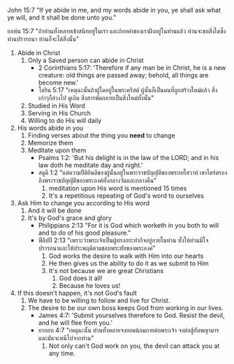 John 15:7 "If ye abide in me, and my words abide in you, ye shall ask what ye will, and it shall be done unto you."

ยอห์น 15:7 "ถ้าท่านทั้งหลายเข้าสนิทอยู่ในเรา และถ้อยคำของเราฝังอยู่ในท่านแล้ว ท่านจะขอสิ่งใดซึ่งท่านปรารถนา ท่านก็จะได้สิ่งนั้น"

1. Abide in Christ
    1. Only a Saved person can abide in Christ
        - 2 Corinthians 5:17: 'Therefore if any man be in Christ, he is a new creature: old things are passed away; behold, all things are become new.'
        - โคริน 5:17 "เหตุฉะนั้นถ้าผู้ใดอยู่ในพระคริสต์ ผู้นั้นก็เป็นคนที่ถูกสร้างใหม่แล้ว สิ่งเก่าๆก็ล่วงไป ดูเถิด สิ่งสารพัดกลายเป็นสิ่งใหม่ทั้งนั้น"
    2. Studied in His Word
    3. Serving in His Church
    4. Willing to do His will daily
2. His words abide in you
    1. Finding verses about the thing you **need** to change
    2. Memorize them
    3. Meditate upon them
        - Psalms 1:2: 'But his delight is in the law of the LORD; and in his law doth he meditate day and night.'
        - สดูดี 1:2 "แต่ความปีติยินดีของผู้นั้นอยู่ในพระราชบัญญัติของพระเยโฮวาห์ เขาไตร่ตรองถึงพระราชบัญญัติของพระองค์ทั้งกลางวันและกลางคืน"
            1. meditation upon His word is mentioned 15 times
            2. It's a repetitious repeating of God's word to ourselves
3. Ask Him to change you according to His word
    1. And it will be done
    2. It's by God's grace and glory
        - Philippians 2:13 "For it is God which worketh in you both to will and to do of his good pleasure."
        - ฟีลิปปี 2:13 "เพราะว่าพระเจ้าเป็นผู้ทรงกระทำกิจอยู่ภายในท่าน ทั้งให้ท่านมีใจปรารถนาและให้ประพฤติตามชอบพระทัยของพระองค์"
            1. God works the desire to walk with Him into our hearts
            2. He then gives us the ability to do it as we submit to Him
            3. It's not because we are great Christians
                1. God does it all!
                2. Because he loves us!
4. If this doesn't happen, it's not God's fault
    1. We have to be willing to follow and live for Christ.
    2. The desire to be our own boss keeps God from working in our lives.
        - James 4:7: 'Submit yourselves therefore to God. Resist the devil, and he will flee from you.'
        - ยากอบ 4:7 "เหตุฉะนั้น ท่านทั้งหลายจงยอมน้อมกายต่อพระเจ้า จงต่อสู้กับพญามาร และมันจะหนีไปจากท่าน"
            1. Not only can't God work on you, the devil can attack you at any time.
